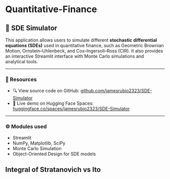 # Quantitative-Finance

## 🧮 SDE Simulator

This application allows users to simulate different **stochastic differential equations (SDEs)** used in quantitative finance, such as Geometric Brownian Motion, Ornstein–Uhlenbeck, and Cox–Ingersoll–Ross (CIR). 
It also provides an interactive Streamlit interface with Monte Carlo simulations and analytical tools.

---

### 🔗 Resources

- 🔍 View source code on GitHub: [github.com/jamesrubio2323/SDE-Simulator](https://github.com/jamesrubio23/Quantitative-Finance/tree/main/SDE_Simulations)
- 🚀 Live demo on Hugging Face Spaces: [huggingface.co/spaces/jamesrubio2323/SDE-Simulator](https://huggingface.co/spaces/jamesrubio2323/SDE-Simulator)

---

### ⚙️ Modules used

- Streamlit
- NumPy, Matplotlib, SciPy
- Monte Carlo Simulation
- Object-Oriented Design for SDE models


## Integral of Stratanovich vs Ito
